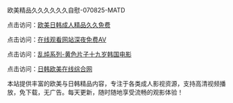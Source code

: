 欧美精品久久久久久久自慰-070825-MATD

点击访问：<a href="https://heiliaoe8ajia.pages.dev">欧美日韩成人精品久久免费</a>

点击访问：<a href="https://heiliaoxqkkct.pages.dev">在线观看网站深夜免费AV</a>

点击访问：<a href="https://heiliaoxwd5i8.pages.dev">乱炖系列-黄色片子十九岁韩国电影</a>

点击访问：<a href="https://heiliaowzu4ur.pages.dev">日韩欧美在线综合网</a>

本站提供丰富的欧美与日韩精品内容，专注于各类成人影视资源，支持高清视频播放，免下载，无广告。每天更新，随时随地享受流畅的观影体验！

<span style="display:none;">[Canonical link](https://github.com/cx20250708/cx07 ）</span>
